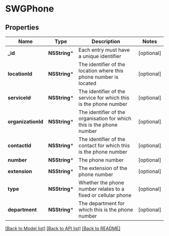 # SWGPhone

## Properties
Name | Type | Description | Notes
------------ | ------------- | ------------- | -------------
**_id** | **NSString*** | Each entry must have a unique identifier | [optional] 
**locationId** | **NSString*** | The identifier of the location where this phone number is located | [optional] 
**serviceId** | **NSString*** | The identifier of the service for which this is the phone number | [optional] 
**organizationId** | **NSString*** | The identifier of the organisation for which this is the phone number | [optional] 
**contactId** | **NSString*** | The identifier of the contact for which this is the phone number | [optional] 
**number** | **NSString*** | The phone number | [optional] 
**extension** | **NSString*** | The extension of the phone number | [optional] 
**type** | **NSString*** | Whether the phone number relates to a fixed or cellular phone | [optional] 
**department** | **NSString*** | The department for which this is the phone number | [optional] 

[[Back to Model list]](../README.md#documentation-for-models) [[Back to API list]](../README.md#documentation-for-api-endpoints) [[Back to README]](../README.md)


